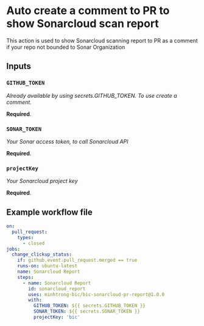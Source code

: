 # Auto create a comment to PR to show Sonarcloud scan report

This action is used to show Sonarcloud scanning report to PR as a comment if your repo not bounded to Sonar Organization 

## Inputs

### `GITHUB_TOKEN`
*Already available by using secrets.GITHUB_TOKEN. To use create a comment.*

**Required**.

### `SONAR_TOKEN`
*Your Sonar access token, to call Sonarcloud API*

**Required**.


### `projectKey`
*Your Sonarcloud project key*

**Required**.

## Example workflow file
```yaml
on:
  pull_request:
    types:
      - closed
jobs:
  change_clickup_status:
    if: github.event.pull_request.merged == true
    runs-on: ubuntu-latest
    name: Sonarcloud Report
    steps:
      - name: Sonarcloud Report
        id: sonarcloud_report
        uses: minhtrong-bic/bic-sonarcloud-pr-report@1.0.0
        with:
          GITHUB_TOKEN: ${{ secrets.GITHUB_TOKEN }}
          SONAR_TOKEN: ${{ secrets.SONAR_TOKEN }}
          projectKey: 'bic'
```